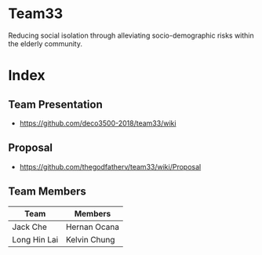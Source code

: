 # Team33

Reducing social isolation through alleviating socio-demographic risks within the elderly community.

# Index
## Team Presentation
* https://github.com/deco3500-2018/team33/wiki

## Proposal

* https://github.com/thegodfatherv/team33/wiki/Proposal

## Team Members


|        Team   | Members       |
| ------------- | ------------- |
|    Jack Che   |  Hernan Ocana |
| Long Hin Lai  | Kelvin Chung  |

